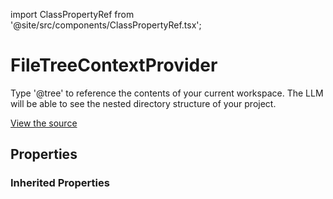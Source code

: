 import ClassPropertyRef from '@site/src/components/ClassPropertyRef.tsx';

# FileTreeContextProvider

Type '@tree' to reference the contents of your current workspace. The LLM will be able to see the nested directory structure of your project.

[View the source](https://github.com/continuedev/continue/tree/main/server/continuedev/plugins/context_providers/filetree.py)

## Properties

<ClassPropertyRef name='workspace_dir' details='{&quot;title&quot;: &quot;Workspace Dir&quot;, &quot;description&quot;: &quot;The workspace directory to display&quot;, &quot;type&quot;: &quot;string&quot;}' required={false} default=""/>


### Inherited Properties

<ClassPropertyRef name='title' details='{&quot;title&quot;: &quot;Title&quot;, &quot;default&quot;: &quot;tree&quot;, &quot;type&quot;: &quot;string&quot;}' required={false} default="tree"/>
<ClassPropertyRef name='display_title' details='{&quot;title&quot;: &quot;Display Title&quot;, &quot;default&quot;: &quot;File Tree&quot;, &quot;type&quot;: &quot;string&quot;}' required={false} default="File Tree"/>
<ClassPropertyRef name='description' details='{&quot;title&quot;: &quot;Description&quot;, &quot;default&quot;: &quot;Add a formatted file tree of this directory to the context&quot;, &quot;type&quot;: &quot;string&quot;}' required={false} default="Add a formatted file tree of this directory to the context"/>
<ClassPropertyRef name='dynamic' details='{&quot;title&quot;: &quot;Dynamic&quot;, &quot;default&quot;: true, &quot;type&quot;: &quot;boolean&quot;}' required={false} default="True"/>
<ClassPropertyRef name='requires_query' details='{&quot;title&quot;: &quot;Requires Query&quot;, &quot;description&quot;: &quot;Indicates whether the ContextProvider requires a query. For example, the SearchContextProvider requires you to type &#x27;@search &lt;STRING_TO_SEARCH&gt;&#x27;. This will change the behavior of the UI so that it can indicate the expectation for a query.&quot;, &quot;default&quot;: false, &quot;type&quot;: &quot;boolean&quot;}' required={false} default="False"/>
